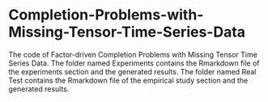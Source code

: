 # Completion-Problems-with-Missing-Tensor-Time-Series-Data
The code of Factor-driven Completion Problems with Missing Tensor Time Series Data.
The folder named Experiments contains the Rmarkdown file of the experiments section and the generated results. 
The folder named Real Test contains the Rmarkdown file of the empirical study section and the generated results.
